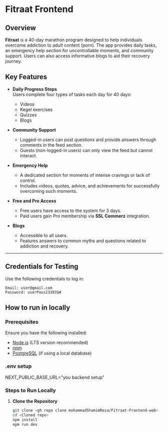 # Fitraat Frontend

## Overview

**Fitraat** is a 40-day marathon program designed to help individuals overcome addiction to adult content (porn). The app provides daily tasks, an emergency help section for uncontrollable moments, and community support. Users can also access informative blogs to aid their recovery journey.

## Key Features

- **Daily Progress Steps**  
  Users complete four types of tasks each day for 40 days:
  - Videos  
  - Kegel exercises  
  - Quizzes  
  - Blogs  

- **Community Support**  
  - Logged-in users can post questions and provide answers through comments in the feed section.  
  - Guests (non-logged-in users) can only view the feed but cannot interact.  

- **Emergency Help**  
  - A dedicated section for moments of intense cravings or lack of control.  
  - Includes videos, quotes, advice, and achievements for successfully overcoming such moments.  

- **Free and Pro Access**  
  - Free users have access to the system for 3 days.  
  - Paid users gain Pro membership via **SSL Commerz** integration.  

- **Blogs**  
  - Accessible to all users.  
  - Features answers to common myths and questions related to addiction and recovery.  

---

## Credentials for Testing

Use the following credentials to log in:

```plaintext
Email: user@gmail.com  
Password: userPass23393$#
```

## How to run in locally


### Prerequisites

Ensure you have the following installed:
- [Node.js](https://nodejs.org/en/) (LTS version recommended)
- [npm](https://www.npmjs.com/)
- [PostgreSQL](https://www.postgresql.org/) (if using a local database)

### .env setup
NEXT_PUBLIC_BASE_URL="you backend setup"


### Steps to Run Locally

1. **Clone the Repository**
   ```bash
   git clone <gh repo clone mohammadShamimReza/Fitraat-Frontend-web>
   cd <Cloned repo>
   npm install
   npm run dev
```
